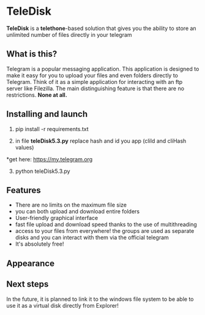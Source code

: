 TeleDisk
========

**TeleDisk** is a **telethone**-based solution that gives you the ability to store an unlimited number of files directly in your telegram

What is this?
-------------

Telegram is a popular messaging application. This application is designed to make it easy for you to upload your files and even folders directly to Telegram. Think of it as a simple application for interacting with an ftp server like Filezilla. The main distinguishing feature is that there are no restrictions. **None at all.**


Installing and launch
---------------------

 1) pip install -r requirements.txt
 
 2) in file **teleDisk5.3.py** replace hash and id you app (cliId and cliHash values)
 
 *get here: https://my.telegram.org
 
 3) python teleDisk5.3.py


Features
--------

* There are no limits on the maximum file size
* you can both upload and download entire folders
* User-friendly graphical interface
* fast file upload and download speed thanks to the use of multithreading
* access to your files from everywhere! the groups are used as separate disks and you can interact with them via the official telegram
* It's absolutely free!

Appearance
----------


Next steps
----------

In the future, it is planned to link it to the windows file system to be able to use it as a virtual disk directly from Explorer!
